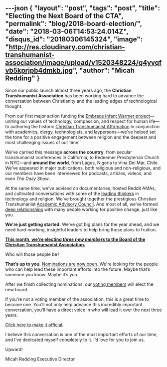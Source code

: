 ---json
{
	"layout": "post",
	"tags": "post",
    "title": "Electing the Next Board of the CTA",
    "permalink": "blog/2018-board-election/",
    "date": "2018-03-06T14:53:24.014Z",
    "disqus_id": "20180306145324",
    "image":  "http://res.cloudinary.com/christian-transhumanist-association/image/upload/v1520348224/g4yvqfvb5kprjpb4dmkb.jpg",
    "author": "Micah Redding"
}
---
Since our public launch almost three years ago, the **Christian Transhumanist Association** has been working hard to advance the conversation between Christianity and the leading edges of technological thought.   
  
From our first major action funding the <a href="https://www.christiantranshumanism.org/blog/embrace_announcement" target="_blank">Embrace Infant Warmer project</a>—uniting our values of technology, compassion, and respect for human life—to authoring the historic <a href="https://www.christiantranshumanism.org/join" target="_blank">Christian Transhumanist Affirmation</a> in conjunction with academics, clergy, technologists, and laypersons—we’ve helped set the tone for a positive engagement between religion and the deepest and most challenging issues of our time.   
  
We’ve carried this message **across the country**, from secular transhumanist conferences in California, to Redeemer Presbyterian Church in NYC—and **around the world**, from Lagos, Nigeria to Vina Del Mar, Chile. We’ve appeared in major publications, both religious and non-religious, and our members have been interviewed for podcasts, articles, videos, and even *The Daily Show*.   
  
At the same time, we’ve advised on documentaries, hosted Reddit AMAs, and cultivated conversations with some of the <a href="http://brickcaster.com/christiantranshumanist" target="_blank">leading thinkers</a> in technology and religion. We've brought together the prestigious Christian Transhumanist <a href="https://www.christiantranshumanism.org/blog/academic-advisory-council-announcement" target="_blank">Academic Advisory Council</a>. And most of all, we’ve formed <a href="https://www.facebook.com/groups/ChristianTranshumanistAssociation/" target="_blank">deep relationships</a> with many people working for positive change, just like you.  
  
**We're just getting started.** We've got big plans for the year ahead, and we need hard-working, insightful leaders to help bring those plans to fruition.   
  
<a href="http://bit.ly/CTANominees2018" target="_blank">**This month, we're electing *three new members* to the Board of the Christian Transhumanist Association.**</a>  
  
Who will those people be?  
  
**That’s up to you.** <a href="http://bit.ly/CTANominees2018" target="_blank">Nominations are now open</a>. We're looking for the people who can help lead these important efforts into the future. Maybe that’s someone you know. Maybe it’s *you*.  
  
After we finish collecting nominations, our <a href="https://www.christiantranshumanism.org/join" target="_blank">voting members</a> will elect the new board.   
  
If you’re not a voting member of the association, this is a great time to become one. You’ll not only help advance this incredibly important conversation, you’ll have a direct voice in who will lead it over the next three years.  
  
<a href="https://www.christiantranshumanism.org/join" target="_blank">Click here to make it official.</a>  
  
I believe this conversation is one of the most important efforts of our time, and I’ve dedicated myself completely to it. I’d love for you to join us.  
  
Upward!  
  
Micah Redding
Executive Director

